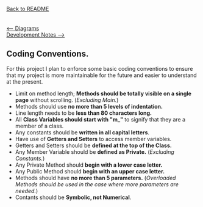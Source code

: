 [Back to README](../README.md)\
\
\
[<-- Diagrams](diagrams.md)\
[Development Notes -->](devNotes.md)

## Coding Conventions.
For this project I plan to enforce some basic coding conventions to ensure that my project is more maintainable for the future
and easier to understand at the present.
- Limit on method length; **Methods should be totally visible on a single page** without scrolling. (*Excluding Main.*)
- Methods should use **no more than 5 levels of indentation.**
- Line length needs to be **less than 80 characters long.**
- All **Class Variables should start with "m_"** to signify that they are a member of a class.
- Any constants should be **written in all capital letters**.
- Have use of **Getters and Setters** to access member variables.
- Getters and Setters should be **defined at the top of the Class.**
- Any Member Variable should be **defined as Private.** (*Excluding Constants.*)
- Any Private Method should **begin with a lower case letter.**
- Any Public Method should **begin with an upper case letter.**
- Methods should have **no more than 5 parameters.** (*Overloaded Methods should be used in the case where more parameters are needed.*)
- Contants should be **Symbolic, not Numerical**. 
